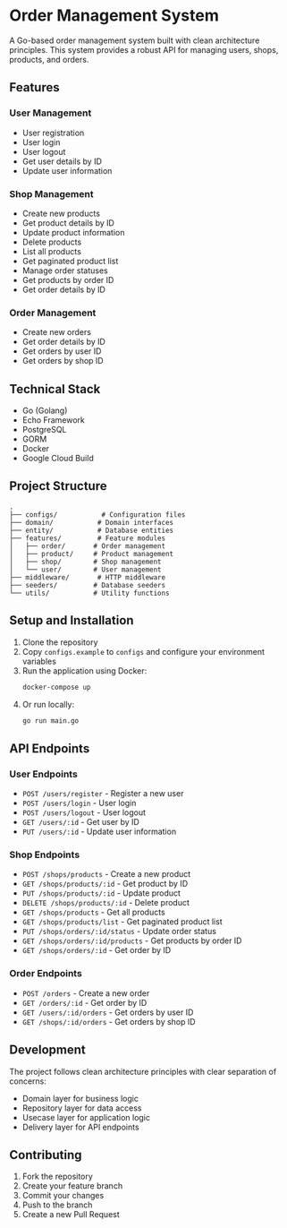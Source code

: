 # Order Management System

A Go-based order management system built with clean architecture principles. This system provides a robust API for managing users, shops, products, and orders.

## Features

### User Management

- User registration
- User login
- User logout
- Get user details by ID
- Update user information

### Shop Management

- Create new products
- Get product details by ID
- Update product information
- Delete products
- List all products
- Get paginated product list
- Manage order statuses
- Get products by order ID
- Get order details by ID

### Order Management

- Create new orders
- Get order details by ID
- Get orders by user ID
- Get orders by shop ID

## Technical Stack

- Go (Golang)
- Echo Framework
- PostgreSQL
- GORM
- Docker
- Google Cloud Build

## Project Structure

```
.
├── configs/           # Configuration files
├── domain/           # Domain interfaces
├── entity/           # Database entities
├── features/         # Feature modules
│   ├── order/       # Order management
│   ├── product/     # Product management
│   ├── shop/        # Shop management
│   └── user/        # User management
├── middleware/       # HTTP middleware
├── seeders/         # Database seeders
└── utils/           # Utility functions
```

## Setup and Installation

1. Clone the repository
2. Copy `configs.example` to `configs` and configure your environment variables
3. Run the application using Docker:
   ```bash
   docker-compose up
   ```
4. Or run locally:
   ```bash
   go run main.go
   ```

## API Endpoints

### User Endpoints

- `POST /users/register` - Register a new user
- `POST /users/login` - User login
- `POST /users/logout` - User logout
- `GET /users/:id` - Get user by ID
- `PUT /users/:id` - Update user information

### Shop Endpoints

- `POST /shops/products` - Create a new product
- `GET /shops/products/:id` - Get product by ID
- `PUT /shops/products/:id` - Update product
- `DELETE /shops/products/:id` - Delete product
- `GET /shops/products` - Get all products
- `GET /shops/products/list` - Get paginated product list
- `PUT /shops/orders/:id/status` - Update order status
- `GET /shops/orders/:id/products` - Get products by order ID
- `GET /shops/orders/:id` - Get order by ID

### Order Endpoints

- `POST /orders` - Create a new order
- `GET /orders/:id` - Get order by ID
- `GET /users/:id/orders` - Get orders by user ID
- `GET /shops/:id/orders` - Get orders by shop ID

## Development

The project follows clean architecture principles with clear separation of concerns:

- Domain layer for business logic
- Repository layer for data access
- Usecase layer for application logic
- Delivery layer for API endpoints

## Contributing

1. Fork the repository
2. Create your feature branch
3. Commit your changes
4. Push to the branch
5. Create a new Pull Request
